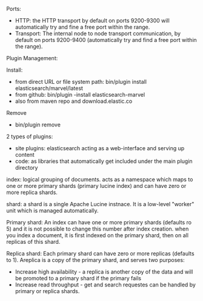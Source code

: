 Ports:

* HTTP:  the HTTP transport by default on ports 9200-9300 will automatically try and fine a free port within the range.
* Transport:  The internal node to node transport communication, by default on ports 9200-9400 (automatically try and find a free port
within the range).

Plugin Management:

Install: 
* from direct URL or file system path: bin/plugin install elasticsearch/marvel/latest
* from github: bin/plugin -install elasticsearch-marvel
* also from maven repo and download.elastic.co

Remove
* bin/plugin remove

2 types of plugins:
* site plugins: elasticsearch acting as a web-interface and serving up content
* code: as libraries that automatically get included under the main plugin directory

index: logical grouping of documents.  acts as a namespace which maps to one or more primary shards (primary lucine index) and can have zero or more replica shards.

shard: a shard is a single Apache Lucine instnace.  It is a low-level "worker" unit which is managed automatically.

Primary shard: An index can have one or more primary shards (defaults ro 5) and it is not possible to change this number after index creation.  when you index a document, it is first indexed on the primary shard, then on all replicas of this shard.

Replica shard: Each primary shard can have zero or more replicas (defaults to 1). Areplica is a copy of the primary shard, and serves two purposes:

  * Increase high availability - a replica is another copy of the data and will be promoted to a primary shard if the primary fails
  * Increase read throughput - get and search requestes can be handled by primary or replica shards.
